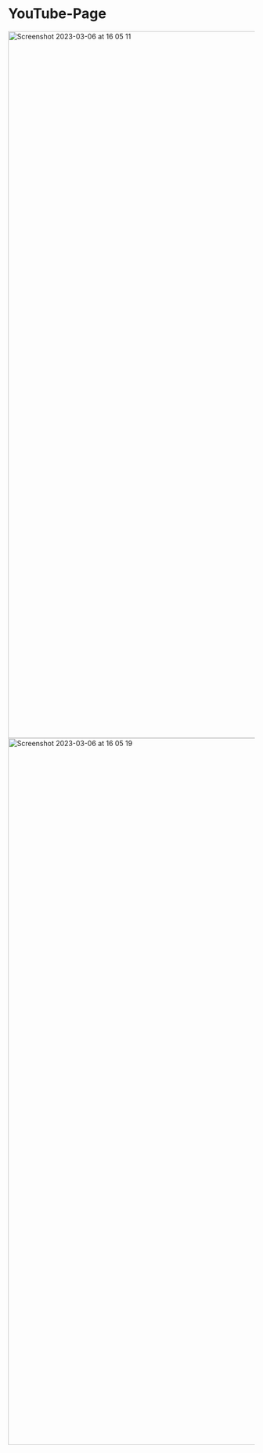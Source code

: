 # YouTube-Page

<img width="1440" alt="Screenshot 2023-03-06 at 16 05 11" src="https://user-images.githubusercontent.com/52242629/223132606-3020d5d0-0461-48d4-89b3-0a4ce2a7f189.png">

<img width="1440" alt="Screenshot 2023-03-06 at 16 05 19" src="https://user-images.githubusercontent.com/52242629/223132630-49bb5318-2fd8-426c-acdf-a44df3b31ceb.png">

